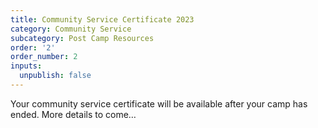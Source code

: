 ```yaml
---
title: Community Service Certificate 2023
category: Community Service
subcategory: Post Camp Resources
order: '2'
order_number: 2
inputs:
  unpublish: false
---
```

Your community service certificate will be available after your camp has ended. More details to come…